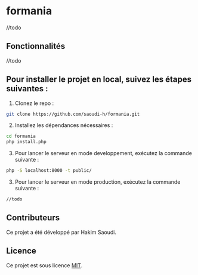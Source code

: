 # formania
//todo

## Fonctionnalités
//todo
## Pour installer le projet en local, suivez les étapes suivantes :
1. Clonez le repo :
```bash
git clone https://github.com/saoudi-h/formania.git
```
2. Installez les dépendances nécessaires :
```bash
cd formania
php install.php
```
3. Pour lancer le serveur en mode developpement, exécutez la commande suivante :
```bash
php -S localhost:8000 -t public/
```
3. Pour lancer le serveur en mode production, exécutez la commande suivante :
```bash
//todo
```
## Contributeurs
Ce projet a été développé par Hakim Saoudi.
## Licence
Ce projet est sous licence [MIT](https://opensource.org/licenses/MIT).
